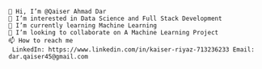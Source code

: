     👋 Hi, I’m @Qaiser Ahmad Dar
    👀 I’m interested in Data Science and Full Stack Development
    🌱 I’m currently learning Machine Learning
    💞️ I’m looking to collaborate on A Machine Learning Project
    📫 How to reach me
     LinkedIn: https://www.linkedin.com/in/kaiser-riyaz-713236233 Email: dar.qaiser45@gmail.com
